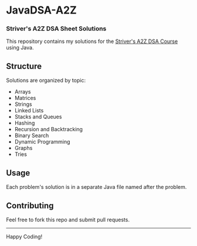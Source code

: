 # JavaDSA-A2Z
### Striver's A2Z DSA Sheet Solutions

This repository contains my solutions for the [Striver's A2Z DSA Course](https://takeuforward.org/strivers-a2z-dsa-course/strivers-a2z-dsa-course-sheet-2/) using Java.

## Structure



Solutions are organized by topic:
- Arrays
- Matrices
- Strings
- Linked Lists
- Stacks and Queues
- Hashing
- Recursion and Backtracking
- Binary Search
- Dynamic Programming
- Graphs
- Tries

## Usage

Each problem's solution is in a separate Java file named after the problem.

## Contributing

Feel free to fork this repo and submit pull requests.

---

Happy Coding!
